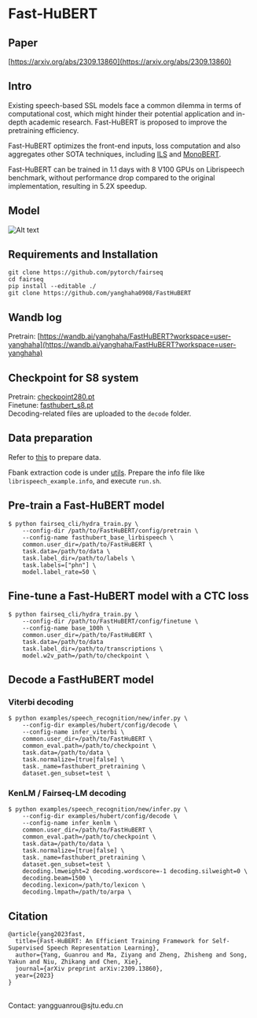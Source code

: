 # __Fast-HuBERT__
## Paper
[https://arxiv.org/abs/2309.13860](https://arxiv.org/abs/2309.13860)
## Intro 
Existing speech-based SSL models face a common dilemma in terms of computational cost, which might hinder their potential application and in-depth academic research. Fast-HuBERT is proposed to improve the pretraining efficiency.

Fast-HuBERT optimizes the front-end inputs, loss computation and also aggregates other SOTA techniques, including [ILS](https://github.com/microsoft/UniSpeech) and [MonoBERT](https://arxiv.org/abs/2306.08920).

Fast-HuBERT can be trained in 1.1 days with 8 V100 GPUs on Librispeech benchmark, without performance drop compared to the original implementation, resulting in 5.2X speedup. 


## Model 
![Alt text](model.png)


## Requirements and Installation
```
git clone https://github.com/pytorch/fairseq
cd fairseq
pip install --editable ./
git clone https://github.com/yanghaha0908/FastHuBERT
```

## Wandb log
Pretrain:
[https://wandb.ai/yanghaha/FastHuBERT?workspace=user-yanghaha](https://wandb.ai/yanghaha/FastHuBERT?workspace=user-yanghaha)  
<!-- Finetune:
[S1]() &ensp;[S2]()&ensp; [S3]()&ensp; [S4]()&ensp; [S5]()&ensp; [S6]()&ensp; [S7]()&ensp; [S8]() -->

## Checkpoint for S8 system
Pretrain: [checkpoint280.pt](https://drive.google.com/file/d/1luGaCzw9_LnbWKF0veztGTqgBNokmNqb/view?usp=drive_link)  
Finetune: [fasthubert_s8.pt](https://drive.google.com/file/d/1nm8p4ouIYs46LYZ846FNMNKfrOIclD63/view?usp=drive_link)  
Decoding-related files are uploaded to the `decode` folder.


## Data preparation
<!-- Refer to [this](https://github.com/chenxie95/fairseq-asr/blob/main/examples/speech_recognition_sjtu/prep_data_npyfile.py) to extract Fbank features.  private repo 这行需要写吗?-->

Refer to [this](https://github.com/facebookresearch/fairseq/tree/main/examples/hubert#data-preparation) to prepare data.  

Fbank extraction code is under [utils](https://github.com/yanghaha0908/FastHuBERT/tree/master/utils). Prepare the info file like `librispeech_example.info`, and execute `run.sh`.


## Pre-train a Fast-HuBERT model

```
$ python fairseq_cli/hydra_train.py \
    --config-dir /path/to/FastHuBERT/config/pretrain \
    --config-name fasthubert_base_lirbispeech \
    common.user_dir=/path/to/FastHuBERT \
    task.data=/path/to/data \
    task.label_dir=/path/to/labels \
    task.labels=["phn"] \
    model.label_rate=50 \
```


## Fine-tune a Fast-HuBERT model with a CTC loss

```
$ python fairseq_cli/hydra_train.py \
    --config-dir /path/to/FastHuBERT/config/finetune \
    --config-name base_100h \
    common.user_dir=/path/to/FastHuBERT \
    task.data=/path/to/data 
    task.label_dir=/path/to/transcriptions \
    model.w2v_path=/path/to/checkpoint \
```


## Decode a FastHuBERT model

### Viterbi decoding
```
$ python examples/speech_recognition/new/infer.py \
    --config-dir examples/hubert/config/decode \
    --config-name infer_viterbi \
    common.user_dir=/path/to/FastHuBERT \
    common_eval.path=/path/to/checkpoint \
    task.data=/path/to/data \
    task.normalize=[true|false] \
    task._name=fasthubert_pretraining \
    dataset.gen_subset=test \
```

### KenLM / Fairseq-LM decoding
```
$ python examples/speech_recognition/new/infer.py \
    --config-dir examples/hubert/config/decode \
    --config-name infer_kenlm \
    common.user_dir=/path/to/FastHuBERT \
    common_eval.path=/path/to/checkpoint \
    task.data=/path/to/data \
    task.normalize=[true|false] \
    task._name=fasthubert_pretraining \
    dataset.gen_subset=test \
    decoding.lmweight=2 decoding.wordscore=-1 decoding.silweight=0 \
    decoding.beam=1500 \
    decoding.lexicon=/path/to/lexicon \
    decoding.lmpath=/path/to/arpa \
```



## Citation
```
@article{yang2023fast,  
  title={Fast-HuBERT: An Efficient Training Framework for Self-Supervised Speech Representation Learning},  
  author={Yang, Guanrou and Ma, Ziyang and Zheng, Zhisheng and Song, Yakun and Niu, Zhikang and Chen, Xie},  
  journal={arXiv preprint arXiv:2309.13860},  
  year={2023}
}
```
<br>
Contact: yangguanrou@sjtu.edu.cn